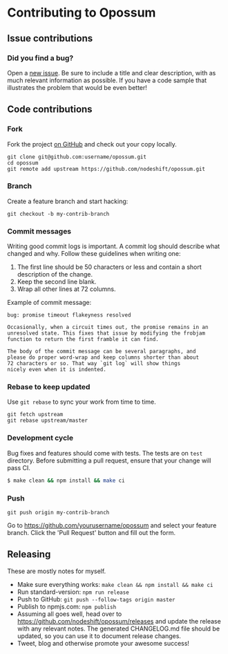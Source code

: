 # Contributing to Opossum

## Issue contributions

### Did you find a bug?

Open a [new issue](https://github.com/nodeshift/opossum/issues/new).
Be sure to include a title and clear description, with as much relevant information
as possible. If you have a code sample that illustrates the problem that would be even better!

## Code contributions

### Fork

Fork the project [on GitHub](https://github.com/nodeshift/opossum)
and check out your copy locally.

```
git clone git@github.com:username/opossum.git
cd opossum
git remote add upstream https://github.com/nodeshift/opossum.git
```

### Branch

Create a feature branch and start hacking:

```
git checkout -b my-contrib-branch
```

### Commit messages

Writing good commit logs is important. A commit log should describe what
changed and why. Follow these guidelines when writing one:

  1. The first line should be 50 characters or less and contain a short
    description of the change.
  2. Keep the second line blank.
  3. Wrap all other lines at 72 columns.

Example of commit message:

```
bug: promise timeout flakeyness resolved

Occasionally, when a circuit times out, the promise remains in an
unresolved state. This fixes that issue by modifying the frobjam
function to return the first framble it can find.

The body of the commit message can be several paragraphs, and
please do proper word-wrap and keep columns shorter than about
72 characters or so. That way `git log` will show things
nicely even when it is indented.
```

### Rebase to keep updated

Use `git rebase` to sync your work from time to time.

```
git fetch upstream
git rebase upstream/master
```

### Development cycle

Bug fixes and features should come with tests.
The tests are on `test` directory. Before submitting a pull request,
ensure that your change will pass CI.

```sh
$ make clean && npm install && make ci
```

### Push

```
git push origin my-contrib-branch
```

Go to https://github.com/yourusername/opossum and select your feature branch.
Click the 'Pull Request' button and fill out the form.

## Releasing

These are mostly notes for myself.

  * Make sure everything works: `make clean && npm install && make ci`
  * Run standard-version: `npm run release`
  * Push to GitHub: `git push --follow-tags origin master`
  * Publish to npmjs.com: `npm publish`
  * Assuming all goes well, head over to https://github.com/nodeshift/opossum/releases
    and update the release with any relevant notes. The generated CHANGELOG.md file should
    be updated, so you can use it to document release changes.
  * Tweet, blog and otherwise promote your awesome success!
